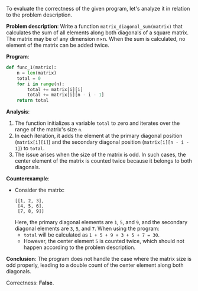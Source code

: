 To evaluate the correctness of the given program, let's analyze it in relation to the problem description. 

**Problem description**: Write a function `matrix_diagonal_sum(matrix)` that calculates the sum of all elements along both diagonals of a square matrix. The matrix may be of any dimension n×n. When the sum is calculated, no element of the matrix can be added twice.

**Program**:
```python
def func_1(matrix):
    n = len(matrix)
    total = 0
    for i in range(n):
        total += matrix[i][i]
        total += matrix[i][n - i - 1]
    return total
```

**Analysis**:
1. The function initializes a variable `total` to zero and iterates over the range of the matrix's size `n`.
2. In each iteration, it adds the element at the primary diagonal position (`matrix[i][i]`) and the secondary diagonal position (`matrix[i][n - i - 1]`) to `total`.
3. The issue arises when the size of the matrix is odd. In such cases, the center element of the matrix is counted twice because it belongs to both diagonals.

**Counterexample**:
- Consider the matrix:
  ```
  [[1, 2, 3],
   [4, 5, 6],
   [7, 8, 9]]
  ```
  Here, the primary diagonal elements are `1`, `5`, and `9`, and the secondary diagonal elements are `3`, `5`, and `7`. When using the program:
  - `total` will be calculated as `1 + 5 + 9 + 3 + 5 + 7 = 30`.
  - However, the center element `5` is counted twice, which should not happen according to the problem description.

**Conclusion**:
The program does not handle the case where the matrix size is odd properly, leading to a double count of the center element along both diagonals.

Correctness: **False**.